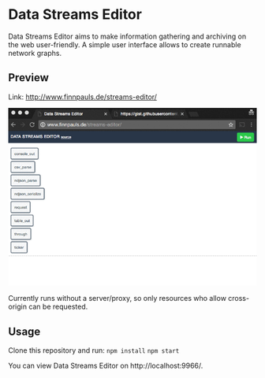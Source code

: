 # Data Streams Editor

Data Streams Editor aims to make information gathering and archiving on the web user-friendly.
A simple user interface allows to create runnable network graphs.

## Preview
Link: http://www.finnpauls.de/streams-editor/

![example gif](demo.gif)

Currently runs without a server/proxy, so only resources who allow cross-origin can be requested.

## Usage
Clone this repository and run:
`npm install`
`npm start`

You can view Data Streams Editor on http://localhost:9966/.
